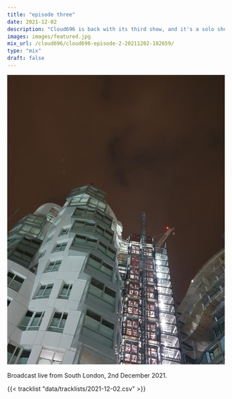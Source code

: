 ```yaml
---
title: "episode three"
date: 2021-12-02
description: "Cloud696 is back with its third show, and it's a solo show this week!"
images: images/featured.jpg
mix_url: /cloud696/cloud696-episode-2-20211202-182659/
type: "mix"
draft: false
---
```


![artwork](images/featured.jpg)

Broadcast live from South London, 2nd December 2021.

{{< tracklist "data/tracklists/2021-12-02.csv" >}}

